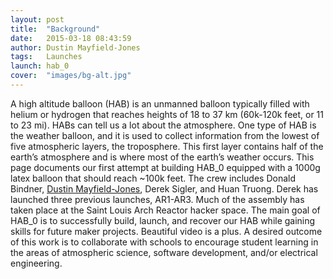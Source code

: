 ```yaml
---
layout: post
title:  "Background"
date:   2015-03-18 08:43:59
author: Dustin Mayfield-Jones
tags:   Launches
launch: hab_0
cover:  "images/bg-alt.jpg"
---
```


A high altitude balloon (HAB) is an unmanned balloon typically filled with helium or hydrogen that reaches heights of 18 to 37 km (60k-120k feet, or 11 to 23 mi). HABs can tell us a lot about the atmosphere. One type of HAB is the weather balloon, and it is used to collect information from the lowest of five atmospheric layers, the troposphere. This first layer contains half of the earth’s atmosphere and is where most of the earth’s weather occurs.  This page documents our first attempt at building HAB_0 equipped with a 1000g latex balloon that should reach ~100k feet. The crew includes Donald Bindner, [Dustin Mayfield-Jones](http://mayfieldjones.com/), Derek Sigler, and Huan Truong. Derek has launched three previous launches, AR1-AR3. Much of the assembly has taken place at the Saint Louis Arch Reactor hacker space. The main goal of HAB_0 is to successfully build, launch, and recover our HAB while gaining skills for future maker projects. Beautiful video is a plus. A desired outcome of this work is to collaborate with schools to encourage student learning in the areas of atmospheric science, software development, and/or electrical engineering.
